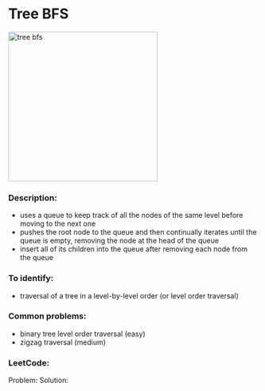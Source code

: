 # Tree BFS
<img src="https://github.com/OleksandrLevinskyi/DataStructAndAlgoDocs/blob/main/patterns/images/tree-bfs.png" alt="tree bfs" width="300"/>

### Description:
* uses a queue to keep track of all the nodes of the same level before moving to the next one
* pushes the root node to the queue and then continually iterates until the queue is empty, removing the node at the head of the queue
* insert all of its children into the queue after removing each node from the queue

### To identify:
* traversal of a tree in a level-by-level order (or level order traversal)

### Common problems:
* binary tree level order traversal (easy)
* zigzag traversal (medium)

### LeetCode:
Problem:
Solution:
